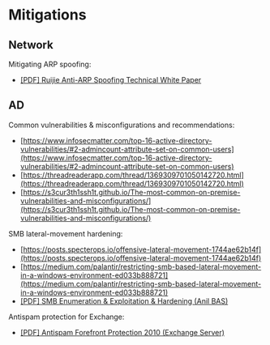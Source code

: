 # Mitigations




## Network

Mitigating ARP spoofing:

* [[PDF] Ruijie Anti-ARP Spoofing Technical White Paper](https://drive.google.com/file/d/12V2xbiCZn-YupiGc4mxYWjOmCPFNUss9/view?usp=sharing)




## AD

Common vulnerabilities & misconfigurations and recommendations:

* [https://www.infosecmatter.com/top-16-active-directory-vulnerabilities/#2-admincount-attribute-set-on-common-users](https://www.infosecmatter.com/top-16-active-directory-vulnerabilities/#2-admincount-attribute-set-on-common-users)
* [https://threadreaderapp.com/thread/1369309701050142720.html](https://threadreaderapp.com/thread/1369309701050142720.html)
* [https://s3cur3th1ssh1t.github.io/The-most-common-on-premise-vulnerabilities-and-misconfigurations/](https://s3cur3th1ssh1t.github.io/The-most-common-on-premise-vulnerabilities-and-misconfigurations/)

SMB lateral-movement hardening:

* [https://posts.specterops.io/offensive-lateral-movement-1744ae62b14f](https://posts.specterops.io/offensive-lateral-movement-1744ae62b14f)
* [https://medium.com/palantir/restricting-smb-based-lateral-movement-in-a-windows-environment-ed033b888721](https://medium.com/palantir/restricting-smb-based-lateral-movement-in-a-windows-environment-ed033b888721)
* [[PDF] SMB Enumeration & Exploitation & Hardening (Anil BAS)](https://drive.google.com/file/d/13msLIywr_Slc00Rv3jue0lkRf7_1O1gM/view?usp=sharing)

Antispam protection for Exchange:

* [[PDF] Antispam Forefront Protection 2010 (Exchange Server)](https://drive.google.com/file/d/1B-HUcZMZkFjqNs3ckuiiTpYSKdI0EsiR/view?usp=sharing)

